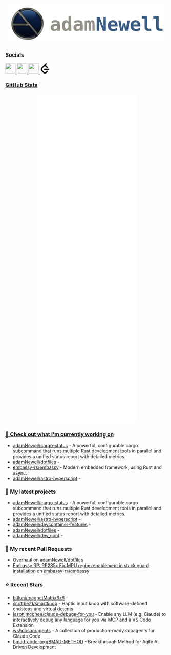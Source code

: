 <p align="center">
    <img src="https://raw.githubusercontent.com/adamNewell/adamNewell/main/public/logos/adamNewell-485px-github.png" />
</p>

### Socials

<p align="left"> 
    <a href="https://www.github.com/adamNewell" target="_blank" rel="noreferrer"> 
        <picture> 
            <source media="(prefers-color-scheme: dark)" srcset="https://raw.githubusercontent.com/danielcranney/readme-generator/main/public/icons/socials/github-dark.svg" /> 
            <source media="(prefers-color-scheme: light)" srcset="https://raw.githubusercontent.com/danielcranney/readme-generator/main/public/icons/socials/github.svg" /> 
            <img src="https://raw.githubusercontent.com/danielcranney/readme-generator/main/public/icons/socials/github.svg" width="32" height="32" />
        </picture>
    </a>
    <a href="https://www.linkedin.com/in/adamdnewell/" target="_blank" rel="noreferrer"> 
        <picture> 
            <source media="(prefers-color-scheme: dark)" srcset="https://raw.githubusercontent.com/danielcranney/readme-generator/main/public/icons/socials/linkedin-dark.svg" /> 
            <source media="(prefers-color-scheme: light)" srcset="https://raw.githubusercontent.com/danielcranney/readme-generator/main/public/icons/socials/linkedin.svg" /> 
            <img src="https://raw.githubusercontent.com/danielcranney/readme-generator/main/public/icons/socials/linkedin.svg" width="32" height="32" />
        </picture>
    </a>
    <a href="https://medium.com/@AdamDNewell" target="_blank" rel="noreferrer"> 
        <picture> 
            <source media="(prefers-color-scheme: dark)" srcset="https://raw.githubusercontent.com/danielcranney/readme-generator/main/public/icons/socials/medium-dark.svg" /> 
            <source media="(prefers-color-scheme: light)" srcset="https://raw.githubusercontent.com/danielcranney/readme-generator/main/public/icons/socials/medium.svg" /> 
            <img src="https://raw.githubusercontent.com/danielcranney/readme-generator/main/public/icons/socials/medium.svg" width="32" height="32" />
        </picture>
    </a>
    <a href="https://leetcode.com/u/adamNewell/" target="_blank" rel="noreferrer">
        <picture>
            <source media="(prefers-color-scheme: dark)" srcset="https://raw.githubusercontent.com/adamNewell/adamNewell/main/public/icons/socials/leetcode-dark.svg" />
            <source media="(prefers-color-scheme: light)" srcset="https://raw.githubusercontent.com/adamNewell/adamNewell/main/public/icons/socials/leetcode.svg" />
            <img src="https://raw.githubusercontent.com/adamNewell/adamNewell/main/public/icons/socials/leetcode.svg" width="32" height="32" />
        </picture>
</p>


### GitHub Stats

<p align="center"><img src="https://raw.githubusercontent.com/adamNewell/adamNewell/main/github-metrics.svg" /></p>

### 👷 Check out what I'm currently working on

- [adamNewell/cargo-status](https://github.com/adamNewell/cargo-status) - A powerful, configurable cargo subcommand that runs multiple Rust development tools in parallel and provides a unified status report with detailed metrics.
- [adamNewell/dotfiles](https://github.com/adamNewell/dotfiles) - 
- [embassy-rs/embassy](https://github.com/embassy-rs/embassy) - Modern embedded framework, using Rust and async.
- [adamNewell/astro-hyperscript](https://github.com/adamNewell/astro-hyperscript) - 
### 🌱 My latest projects

- [adamNewell/cargo-status](https://github.com/adamNewell/cargo-status) - A powerful, configurable cargo subcommand that runs multiple Rust development tools in parallel and provides a unified status report with detailed metrics.
- [adamNewell/astro-hyperscript](https://github.com/adamNewell/astro-hyperscript) - 
- [adamNewell/devcontainer-features](https://github.com/adamNewell/devcontainer-features) - 
- [adamNewell/dotfiles](https://github.com/adamNewell/dotfiles) - 
- [adamNewell/dev_conf](https://github.com/adamNewell/dev_conf) - 
### 🔨 My recent Pull Requests

- [Overhaul](https://github.com/adamNewell/dotfiles/pull/1) on [adamNewell/dotfiles](https://github.com/adamNewell/dotfiles)
- [Embassy RP: RP235x Fix MPU region enablement in stack guard installation](https://github.com/embassy-rs/embassy/pull/4296) on [embassy-rs/embassy](https://github.com/embassy-rs/embassy)
### ⭐ Recent Stars

- [bitluni/magnetMatrix6x6](https://github.com/bitluni/magnetMatrix6x6) - 
- [scottbez1/smartknob](https://github.com/scottbez1/smartknob) - Haptic input knob with software-defined endstops and virtual detents
- [jasonjmcghee/claude-debugs-for-you](https://github.com/jasonjmcghee/claude-debugs-for-you) - Enable any LLM (e.g. Claude) to interactively debug any language for you via MCP and a VS Code Extension
- [wshobson/agents](https://github.com/wshobson/agents) - A collection of production-ready subagents for Claude Code
- [bmad-code-org/BMAD-METHOD](https://github.com/bmad-code-org/BMAD-METHOD) - Breakthrough Method for Agile Ai Driven Development